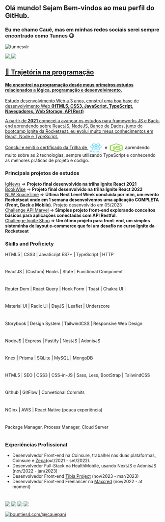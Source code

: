 ## Olá mundo! Sejam Bem-vindos ao meu perfil do GitHub.
### Eu me chamo Cauê, mas em minhas redes sociais serei sempre encontrado como Tunnes :wink:
<p align="left"> <img src="https://komarev.com/ghpvc/?username=tunnesvlr" alt="tunnesvlr" /> </p>

 <div>
   <a href="https://github.com/tunnesvlr">
   <img src="https://github-readme-stats-wheat-two-53.vercel.app/api?username=thetunnes&theme=dark&hide_border=false&include_all_commits=false&count_private=false"  width="364px" />
   <img src="https://github-readme-streak-stats.herokuapp.com/?user=thetunnes&theme=dark&hide_border=false"  width="400px" />
 </div>
   
  ## :book: Trajetória na programação
  
  #### Me encontrei na programação desde meus primeiros estudos relacionados a lógica, programação e desenvolvimento.

 <p>Estudo desenvolvimento Web a 3 anos, construí uma boa base de desenvolvimento Web <b>(HTML5, CSS3, JavaScript, TypeScript, Navegadores, Web Storage, API Rest)</b></p>
   A partir de <b>2021</b> comecei a avançar os estudos para frameworks JS e Back-end aprendendo sobre ReactJS, NodeJS, Banco de Dados, junto do bootcamp Ignite da Rocketseat, eu evolui muito meus conhecimentos em React, Node e TypeScript.
 
<br />

 Concluí e emiti o certificado da Trilha de [<img align="center" alt="ReactJS" height="30" width="50" src="https://raw.githubusercontent.com/devicons/devicon/master/icons/react/react-original-wordmark.svg">](https://app.rocketseat.com.br/certificates/aae32f87-a3e3-43ad-94b1-ea78b811bdda) e <img align="center" alt="NodeJS" height="30" width="50" src="https://raw.githubusercontent.com/devicons/devicon/master/icons/nodejs/nodejs-original.svg"> aprendendo muito sobre as 2 tecnologias, sempre utilizando TypeScript e conhecendo as melhores práticas de projeto e código.
 <br />

 ### Principais projetos de estudos
 [IgNews](https://github.com/thetunnes/IgNews) => <b>Projeto final desenvolvido na trilha Ignite React 2021</b><br />
 [BookWise](https://github.com/thetunnes/last-challenge-ignite-react) => <b>Projeto final desenvolvido na trilha Ignite React 2022</b><br />
 [NLW SpaceTime](https://github.com/thetunnes/spacetime) => <b>Última Next Level Week concluída por mim, um evento Rocketseat onde em 1 semana desenvolvemos uma aplicação COMPLETA (Front, Back e Mobile)</b>. Projeto desenvolvido em 05/2023<br />
 [Challenge API Marvel](https://github.com/thetunnes/challenge-marvel) => <b>Simples projeto front-end explorando conceitos básicos para aplicações conectadas com API Restful.</b><br />
 [Challenge Ignite Shop](https://github.com/thetunnes/challenge-coffee-delivery) => <b>Um ótimo projeto para front-end, um simples sisteminha de layout e-commerce que foi um desafio no curso Ignite da Rocketseat</b><br />
 
 ### Skills and Proficiety

  HTML5 | CSS3 | JavaScript ES7+ | TypeScript | HTTP
 #
  ReactJS | (Custom) Hooks | State | Functional Component
 #
  Router Dom | React Query | Hook Form | Toast | Chakra UI |
 #
  Material UI | Radix UI | DayJS | Leaflet | Underscore
 #
  Storybook | Design System | TailwindCSS | Responsive Web Design
 #
  NodeJS | Express | Fastify | NestJS | AdonisJS
 # 
  Knex | Prisma | SQLite | MySQL | MongoDB
 #
  HTML5 | SEO | CSS3 | CSS-in-JS | Sass, Less, BootStrap | TailwindCSS
 #
  Github | GitFlow | Convetional Commits
 #
  NGinx | AWS | React Native (pouca experiência)
 #
  Package Manager, Process Manager, Cloud Server
 #
  
  ### Experiências Profissional
  
 * Desenvolvedor Front-end na Coinsure, trabalhei nas duas plataformas, Coinsure e <a href="https://zeca.coinsure.com.br" target="_blank" >Zeca</a>(out/2021 - set/2022).
 * Desenvolvedor Full-Stack na HealthMobile, usando NextJS e AdonisJS (nov/2022 - jan/2023)
 * Desenvolvedor Front-end  <a href="https://tibiaproject.com" target="_blank" >Tibia Project</a> (nov/2023 - mar/2023)
 * Desenvolvedor Front-end Freelancer na <a href="https://app.maxcred.net" target="_blank" >Maxcred</a> (nov/2022 - at moment)
 

  #
   <div>
     <a href="https://instagram.com/thetunnes" target="_blank"><img src="https://img.shields.io/badge/-Instagram-%23E4405F?style=for-the-badge&logo=instagram&logoColor=white" target="_blank"></a>
     <a href="https://github.com/tunnesvlr" target="_blank"><img src="https://img.shields.io/badge/Tunnes_0306-7289DA?style=for-the-badge&logo=discord&logoColor=white" target="_blank"></a> 
     <a href = "mailto:cauepani06@gmail.com"><img src="https://img.shields.io/badge/-Gmail-D93025?style=for-the-badge&logo=gmail&logoColor=white" target="_blank"></a>
     <a href="https://www.linkedin.com/in/caue-pani" target="_blank"><img src="https://img.shields.io/badge/-LinkedIn-%230077B5?style=for-the-badge&logo=linkedin&logoColor=white" target="_blank"></a> 
   </div>


  <a href="https://app.bounties4.com/@/cauepani" target="_blank"><img title="bounties4.com/@/cauepani" alt="bounties4.com/@/cauepani" src="https://storage.googleapis.com/profile_avatar/production/6479f2bdbb99ef5190984520/1696457781755_badge.png" width="400" height="400" /></a>

